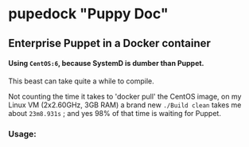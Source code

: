 # pupedock "Puppy Doc"

## Enterprise Puppet in a Docker container

#### Using `CentOS:6`, because SystemD is dumber than Puppet.

This beast can take quite a while to compile.

Not counting the time it takes to 'docker pull' the CentOS image, on my Linux
VM (2x2.60GHz, 3GB RAM) a brand new `./Build clean` takes me about `23m8.931s`
; and yes 98% of that time is waiting for Puppet.

### Usage:

